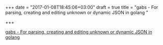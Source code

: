 +++
date = "2017-01-08T18:45:06+03:00"
draft = true
title = "gabs - For parsing, creating and editing unknown or dynamic JSON in golang "

+++

<p><a href="https://t.co/s26kZbj3xa">gabs - For parsing, creating and editing unknown or dynamic JSON in golang </a></p>
